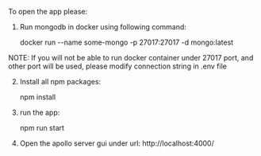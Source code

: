 To open the app please:

1. Run mongodb in docker using following command:

    docker run --name some-mongo -p 27017:27017 -d mongo:latest

NOTE: If you will not be able to run docker container under 27017 port, and other port will be used, please modify connection string in .env file

2. Install all npm packages:

    npm install

3. run the app:

    npm run start

4. Open the apollo server gui under url: http://localhost:4000/